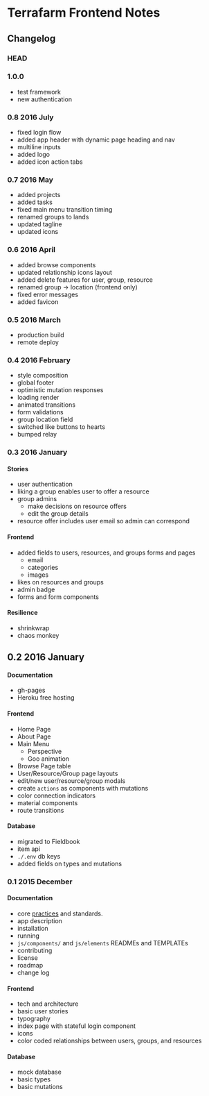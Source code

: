 # Terrafarm Frontend Notes

## Changelog

### HEAD

### 1.0.0

- test framework
- new authentication

### 0.8 2016 July

- fixed login flow
- added app header with dynamic page heading and nav
- multiline inputs
- added logo
- added icon action tabs

### 0.7 2016 May

- added projects
- added tasks
- fixed main menu transition timing
- renamed groups to lands
- updated tagline
- updated icons

### 0.6 2016 April

- added browse components
- updated relationship icons layout
- added delete features for user, group, resource
- renamed group -> location (frontend only)
- fixed error messages
- added favicon

### 0.5 2016 March

- production build
- remote deploy

### 0.4 2016 February

- style composition
- global footer
- optimistic mutation responses
- loading render
- animated transitions
- form validations
- group location field
- switched like buttons to hearts
- bumped relay

### 0.3 2016 January

#### Stories
- user authentication
- liking a group enables user to offer a resource
- group admins
  - make decisions on resource offers
  - edit the group details
- resource offer includes user email so admin can correspond

#### Frontend
- added fields to users, resources, and groups forms and pages
  - email
  - categories
  - images
- likes on resources and groups
- admin badge
- forms and form components

#### Resilience
- shrinkwrap
- chaos monkey

## 0.2 2016 January

#### Documentation
- gh-pages
- Heroku free hosting

#### Frontend
- Home Page
- About Page
- Main Menu
  - Perspective
  - Goo animation
- Browse Page table
- User/Resource/Group page layouts
- edit/new user/resource/group modals
- create `actions` as components with mutations
- color connection indicators
- material components
- route transitions

#### Database
- migrated to Fieldbook
- item api
- `./.env` db keys
- added fields on types and mutations

### 0.1 2015 December

#### Documentation
- core [practices](https://github.com/linuxfoundation/cii-best-practices-badge) and standards.
- app description
- installation
- running
- `js/components/` and `js/elements` READMEs and TEMPLATEs
- contributing
- license
- roadmap
- change log

#### Frontend
- tech and architecture
- basic user stories
- typography
- index page with stateful login component
- icons
- color coded relationships between users, groups, and resources

#### Database
- mock database
- basic types
- basic mutations
